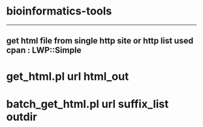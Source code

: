 bioinformatics-tools
====================

----------------------------------------------------
get html file from single http site or http list
used cpan : LWP::Simple
----------------------------------------------------
# get_html.pl  url html_out
# batch_get_html.pl   url   suffix_list   outdir
